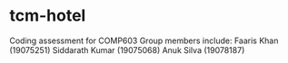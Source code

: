 # tcm-hotel
Coding assessment for COMP603
Group members include: Faaris Khan (19075251)
                       Siddarath Kumar (19075068)
                       Anuk Silva (19078187)
